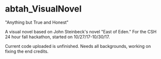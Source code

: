 # abtah_VisualNovel
"Anything but True and Honest"

A visual novel based on John Steinbeck's novel "East of Eden." For the CSH 24 hour fall hackathon, started on 10/27/17-10/30/17.

Current code uploaded is unfinished. Needs all backgrounds, working on fixing the end credits.
